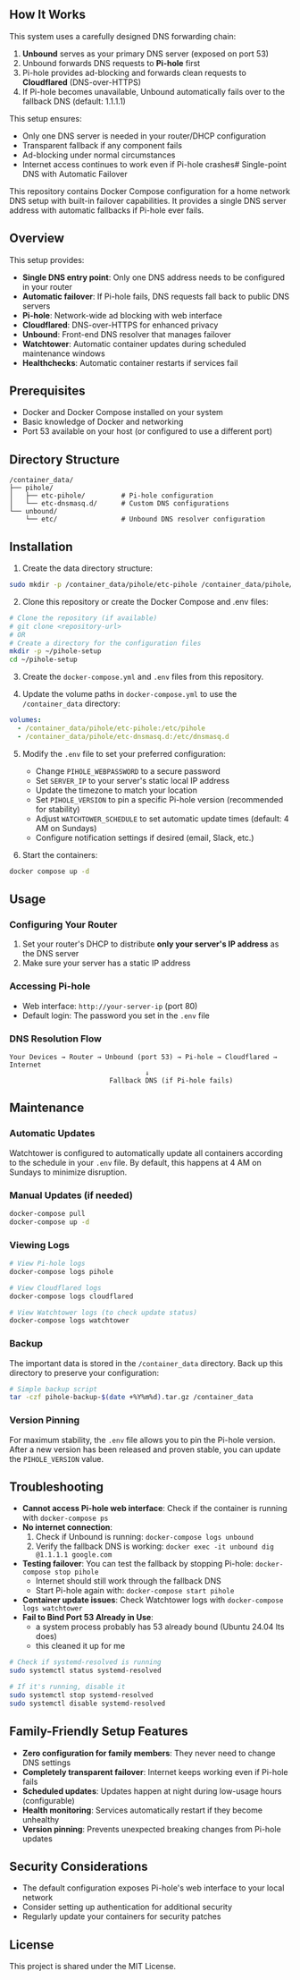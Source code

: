 ## How It Works

This system uses a carefully designed DNS forwarding chain:

1. **Unbound** serves as your primary DNS server (exposed on port 53)
2. Unbound forwards DNS requests to **Pi-hole** first
3. Pi-hole provides ad-blocking and forwards clean requests to **Cloudflared** (DNS-over-HTTPS)
4. If Pi-hole becomes unavailable, Unbound automatically fails over to the fallback DNS (default: 1.1.1.1)

This setup ensures:
- Only one DNS server is needed in your router/DHCP configuration
- Transparent fallback if any component fails
- Ad-blocking under normal circumstances
- Internet access continues to work even if Pi-hole crashes# Single-point DNS with Automatic Failover

This repository contains Docker Compose configuration for a home network DNS setup with built-in failover capabilities. It provides a single DNS server address with automatic fallbacks if Pi-hole ever fails.

## Overview

This setup provides:
- **Single DNS entry point**: Only one DNS address needs to be configured in your router
- **Automatic failover**: If Pi-hole fails, DNS requests fall back to public DNS servers
- **Pi-hole**: Network-wide ad blocking with web interface
- **Cloudflared**: DNS-over-HTTPS for enhanced privacy
- **Unbound**: Front-end DNS resolver that manages failover
- **Watchtower**: Automatic container updates during scheduled maintenance windows
- **Healthchecks**: Automatic container restarts if services fail

## Prerequisites

- Docker and Docker Compose installed on your system
- Basic knowledge of Docker and networking
- Port 53 available on your host (or configured to use a different port)

## Directory Structure

```
/container_data/
├── pihole/
│   ├── etc-pihole/         # Pi-hole configuration
│   └── etc-dnsmasq.d/      # Custom DNS configurations
└── unbound/
    └── etc/                # Unbound DNS resolver configuration
```

## Installation

1. Create the data directory structure:

```bash
sudo mkdir -p /container_data/pihole/etc-pihole /container_data/pihole/etc-dnsmasq.d /container_data/unbound/etc
```

2. Clone this repository or create the Docker Compose and .env files:

```bash
# Clone the repository (if available)
# git clone <repository-url>
# OR
# Create a directory for the configuration files
mkdir -p ~/pihole-setup
cd ~/pihole-setup
```

3. Create the `docker-compose.yml` and `.env` files from this repository.

4. Update the volume paths in `docker-compose.yml` to use the `/container_data` directory:

```yaml
volumes:
  - /container_data/pihole/etc-pihole:/etc/pihole
  - /container_data/pihole/etc-dnsmasq.d:/etc/dnsmasq.d
```

5. Modify the `.env` file to set your preferred configuration:
   - Change `PIHOLE_WEBPASSWORD` to a secure password
   - Set `SERVER_IP` to your server's static local IP address
   - Update the timezone to match your location
   - Set `PIHOLE_VERSION` to pin a specific Pi-hole version (recommended for stability)
   - Adjust `WATCHTOWER_SCHEDULE` to set automatic update times (default: 4 AM on Sundays)
   - Configure notification settings if desired (email, Slack, etc.)

6. Start the containers:

```bash
docker compose up -d
```

## Usage

### Configuring Your Router

1. Set your router's DHCP to distribute **only your server's IP address** as the DNS server
2. Make sure your server has a static IP address

### Accessing Pi-hole

- Web interface: `http://your-server-ip` (port 80)
- Default login: The password you set in the `.env` file

### DNS Resolution Flow

```
Your Devices → Router → Unbound (port 53) → Pi-hole → Cloudflared → Internet
                                  ↓
                         Fallback DNS (if Pi-hole fails)
```

## Maintenance

### Automatic Updates

Watchtower is configured to automatically update all containers according to the schedule in your `.env` file. By default, this happens at 4 AM on Sundays to minimize disruption.

### Manual Updates (if needed)

```bash
docker-compose pull
docker-compose up -d
```

### Viewing Logs

```bash
# View Pi-hole logs
docker-compose logs pihole

# View Cloudflared logs
docker-compose logs cloudflared

# View Watchtower logs (to check update status)
docker-compose logs watchtower
```

### Backup

The important data is stored in the `/container_data` directory. Back up this directory to preserve your configuration:

```bash
# Simple backup script
tar -czf pihole-backup-$(date +%Y%m%d).tar.gz /container_data
```

### Version Pinning

For maximum stability, the `.env` file allows you to pin the Pi-hole version. After a new version has been released and proven stable, you can update the `PIHOLE_VERSION` value.

## Troubleshooting

- **Cannot access Pi-hole web interface**: Check if the container is running with `docker-compose ps`
- **No internet connection**: 
  1. Check if Unbound is running: `docker-compose logs unbound`
  2. Verify the fallback DNS is working: `docker exec -it unbound dig @1.1.1.1 google.com`
- **Testing failover**: You can test the fallback by stopping Pi-hole: `docker-compose stop pihole`
  - Internet should still work through the fallback DNS
  - Start Pi-hole again with: `docker-compose start pihole`
- **Container update issues**: Check Watchtower logs with `docker-compose logs watchtower`
- **Fail to Bind Port 53 Already in Use**:
  - a system process probably has 53 already bound (Ubuntu 24.04 lts does)
  - this cleaned it up for me
```bash
# Check if systemd-resolved is running
sudo systemctl status systemd-resolved

# If it's running, disable it
sudo systemctl stop systemd-resolved
sudo systemctl disable systemd-resolved
```

## Family-Friendly Setup Features

- **Zero configuration for family members**: They never need to change DNS settings
- **Completely transparent failover**: Internet keeps working even if Pi-hole fails
- **Scheduled updates**: Updates happen at night during low-usage hours (configurable)
- **Health monitoring**: Services automatically restart if they become unhealthy
- **Version pinning**: Prevents unexpected breaking changes from Pi-hole updates

## Security Considerations

- The default configuration exposes Pi-hole's web interface to your local network
- Consider setting up authentication for additional security
- Regularly update your containers for security patches

## License

This project is shared under the MIT License.